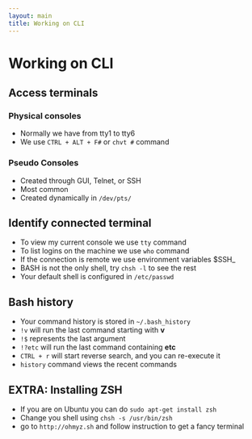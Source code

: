 ```yaml
---
layout: main
title: Working on CLI
---
```


# Working on CLI

## Access terminals

### Physical consoles

* Normally we have from tty1 to tty6
* We use `CTRL + ALT + F#` or `chvt #` command

### Pseudo Consoles

* Created through GUI, Telnet, or SSH
* Most common
* Created dynamically in `/dev/pts/`

## Identify connected terminal

* To view my current console we use `tty` command
* To list logins on the machine we use `who` command
* If the connection is remote we use environment variables $SSH_
* BASH is not the only shell, try `chsh -l` to see the rest
* Your default shell is configured in `/etc/passwd`

## Bash history

* Your command history is stored in `~/.bash_history`
* `!v` will run the last command starting with **v**
* `!$` represents the last argument
* `!?etc` will run the last command containing **etc**
* `CTRL + r` will start reverse search, and you can re-execute it
* `history` command views the recent commands

## EXTRA: Installing ZSH

* If you are on Ubuntu you can do `sudo apt-get install zsh`
* Change you shell using `chsh -s /usr/bin/zsh`
* go to `http://ohmyz.sh` and follow instruction to get a fancy terminal